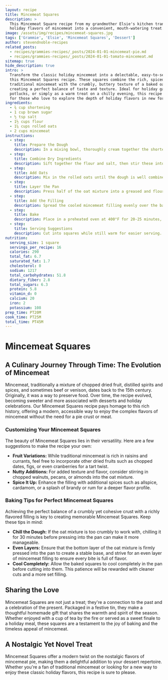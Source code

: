 ```yaml
---
layout: recipe
title: Mincemeat Squares
description: >
  This Mincemeat Square recipe from my grandmother Elsie's kitchen transforms the
  holiday flavors of mincemeat into a convenient, mouth-watering treat.
image: /assets/img/recipes/mincemeat-squares.jpg
tags: ['Grammie', 'Elsie', 'Mincemeat Squares', 'Dessert']
author: stevendnoble-recipes
related_posts:
  - recipes/grammies-recipes/_posts/2024-01-01-mincemeat-pie.md
  - recipes/grammies-recipes/_posts/2024-01-01-tomato-mincemeat.md
sitemap: true
hide_description: true
intro: >
  Transform the classic holiday mincemeat into a delectable, easy-to-serve dessert with
  this Mincemeat Squares recipe. These squares combine the rich, spiced flavors of
  traditional mincemeat with the crumbly, buttery texture of a baked oat crust,
  creating a perfect balance of taste and texture. Ideal for holiday gatherings,
  potlucks, or simply as a warm treat on a chilly evening, this recipe is a must-try
  for those who love to explore the depth of holiday flavors in new forms.
ingredients:
  - ¾ cup shortening
  - 1 cup brown sugar
  - ½ tsp salt
  - 1½ cups flour
  - 1¼ cups rolled oats
  - 2 cups mincemeat
instructions:
  - step:
    title: Prepare the Dough
    description: In a mixing bowl, thoroughly cream together the shortening and brown sugar. This will form the base of your crumbly crust and topping.
  - step:
    title: Combine Dry Ingredients
    description: Sift together the flour and salt, then stir these into your creamed mixture. This will ensure your squares have the perfect texture.
  - step:
    title: Add Oats
    description: Mix in the rolled oats until the dough is well combined. The oats add a delightful chewiness and depth to the crust.
  - step:
    title: Layer the Pan
    description: Press half of the oat mixture into a greased and floured 8x8 inch baking pan, creating a firm base for your squares.
  - step:
    title: Add the Filling
    description: Spread the cooled mincemeat filling evenly over the base, then sprinkle the remaining oat mixture on top, patting down lightly to secure.
  - step:
    title: Bake
    description: Place in a preheated oven at 400°F for 20-25 minutes, or until the top is lightly browned and the filling is bubbly.
  - step:
    title: Serving Suggestions
    description: Cut into squares while still warm for easier serving. Enjoy these mincemeat squares on their own, or pair with a dollop of whipped cream or vanilla ice cream for an extra indulgent treat.
nutrition:
  serving_size: 1 square
  servings_per_recipe: 16
  calories: 290
  total_fat: 6.7
  saturated_fat: 1.7
  cholesterol: 0
  sodium: 1217
  total_carbohydrates: 51.8
  dietary_fiber: 2.8
  total_sugars: 6.3
  protein: 5.8
  vitamin_d: 0
  calcium: 20
  iron: 2
  potassium: 108
prep_time: PT20M
cook_time: PT25M
total_time: PT45M
---
```


# Mincemeat Squares

## A Culinary Journey Through Time: The Evolution of Mincemeat

Mincemeat, traditionally a mixture of chopped dried fruit, distilled spirits and spices, and sometimes beef or venison, dates back to the 15th century. Originally, it was a way to preserve food. Over time, the recipe evolved, becoming sweeter and more associated with desserts and holiday celebrations. Our Mincemeat Squares recipe pays homage to this rich history, offering a modern, accessible way to enjoy the complex flavors of mincemeat without the need for a pie crust or meat.

### Customizing Your Mincemeat Squares

The beauty of Mincemeat Squares lies in their versatility. Here are a few suggestions to make the recipe your own:

* **Fruit Variations:** While traditional mincemeat is rich in raisins and currants, feel free to incorporate other dried fruits such as chopped dates, figs, or even cranberries for a tart twist.
* **Nutty Additions:** For added texture and flavor, consider stirring in chopped walnuts, pecans, or almonds into the oat mixture.
* **Spice It Up:** Enhance the filling with additional spices such as allspice, cardamom, or a splash of brandy or rum for a deeper flavor profile.

### Baking Tips for Perfect Mincemeat Squares

Achieving the perfect balance of a crumbly yet cohesive crust with a richly flavored filling is key to creating memorable Mincemeat Squares. Keep these tips in mind:

* **Chill the Dough:** If the oat mixture is too crumbly to work with, chilling it for 30 minutes before pressing into the pan can make it more manageable.
* **Even Layers:** Ensure that the bottom layer of the oat mixture is firmly pressed into the pan to create a stable base, and strive for an even layer of mincemeat filling to ensure every bite is full of flavor.
* **Cool Completely:** Allow the baked squares to cool completely in the pan before cutting into them. This patience will be rewarded with cleaner cuts and a more set filling.

## Sharing the Love

Mincemeat Squares are not just a treat; they're a connection to the past and a celebration of the present. Packaged in a festive tin, they make a thoughtful homemade gift that shares the warmth and spirit of the season. Whether enjoyed with a cup of tea by the fire or served as a sweet finale to a holiday meal, these squares are a testament to the joy of baking and the timeless appeal of mincemeat.

## A Nostalgic Yet Novel Treat

Mincemeat Squares offer a modern twist on the nostalgic flavors of mincemeat pie, making them a delightful addition to your dessert repertoire. Whether you're a fan of traditional mincemeat or looking for a new way to enjoy these classic holiday flavors, this recipe is sure to please.
